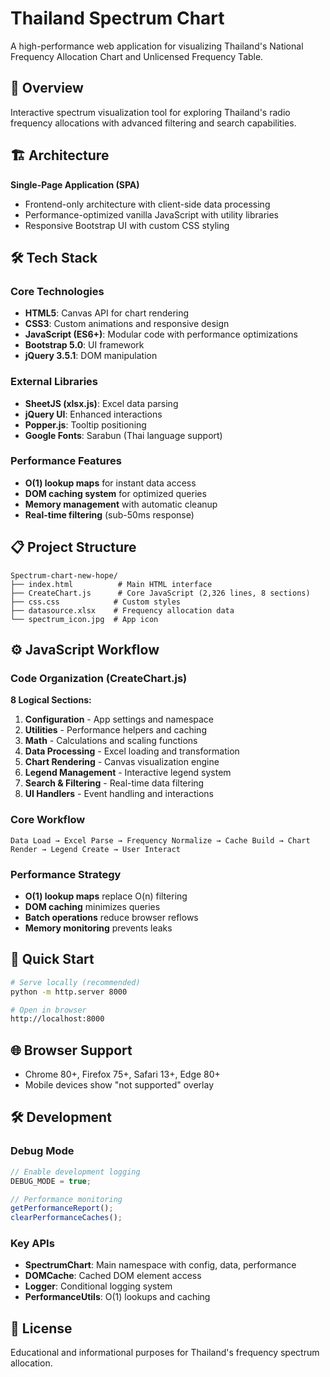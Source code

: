 # Thailand Spectrum Chart

A high-performance web application for visualizing Thailand's National Frequency Allocation Chart and Unlicensed Frequency Table.

## 🎯 Overview

Interactive spectrum visualization tool for exploring Thailand's radio frequency allocations with advanced filtering and search capabilities.

## 🏗️ Architecture

**Single-Page Application (SPA)**
- Frontend-only architecture with client-side data processing
- Performance-optimized vanilla JavaScript with utility libraries
- Responsive Bootstrap UI with custom CSS styling

## 🛠️ Tech Stack

### Core Technologies
- **HTML5**: Canvas API for chart rendering
- **CSS3**: Custom animations and responsive design
- **JavaScript (ES6+)**: Modular code with performance optimizations
- **Bootstrap 5.0**: UI framework
- **jQuery 3.5.1**: DOM manipulation

### External Libraries
- **SheetJS (xlsx.js)**: Excel data parsing
- **jQuery UI**: Enhanced interactions
- **Popper.js**: Tooltip positioning
- **Google Fonts**: Sarabun (Thai language support)

### Performance Features
- **O(1) lookup maps** for instant data access
- **DOM caching system** for optimized queries
- **Memory management** with automatic cleanup
- **Real-time filtering** (sub-50ms response)

## 📋 Project Structure

```
Spectrum-chart-new-hope/
├── index.html          # Main HTML interface
├── CreateChart.js      # Core JavaScript (2,326 lines, 8 sections)
├── css.css            # Custom styles
├── datasource.xlsx    # Frequency allocation data
└── spectrum_icon.jpg  # App icon
```

## ⚙️ JavaScript Workflow

### Code Organization (CreateChart.js)
**8 Logical Sections:**

1. **Configuration** - App settings and namespace
2. **Utilities** - Performance helpers and caching
3. **Math** - Calculations and scaling functions
4. **Data Processing** - Excel loading and transformation
5. **Chart Rendering** - Canvas visualization engine
6. **Legend Management** - Interactive legend system
7. **Search & Filtering** - Real-time data filtering
8. **UI Handlers** - Event handling and interactions

### Core Workflow
```
Data Load → Excel Parse → Frequency Normalize → Cache Build → Chart Render → Legend Create → User Interact
```

### Performance Strategy
- **O(1) lookup maps** replace O(n) filtering
- **DOM caching** minimizes queries
- **Batch operations** reduce browser reflows
- **Memory monitoring** prevents leaks

## 🚀 Quick Start

```bash
# Serve locally (recommended)
python -m http.server 8000

# Open in browser
http://localhost:8000
```

## 🌐 Browser Support

- Chrome 80+, Firefox 75+, Safari 13+, Edge 80+
- Mobile devices show "not supported" overlay

## 🛠️ Development

### Debug Mode
```javascript
// Enable development logging
DEBUG_MODE = true;

// Performance monitoring
getPerformanceReport();
clearPerformanceCaches();
```

### Key APIs
- **SpectrumChart**: Main namespace with config, data, performance
- **DOMCache**: Cached DOM element access
- **Logger**: Conditional logging system
- **PerformanceUtils**: O(1) lookups and caching

## 📄 License

Educational and informational purposes for Thailand's frequency spectrum allocation.
